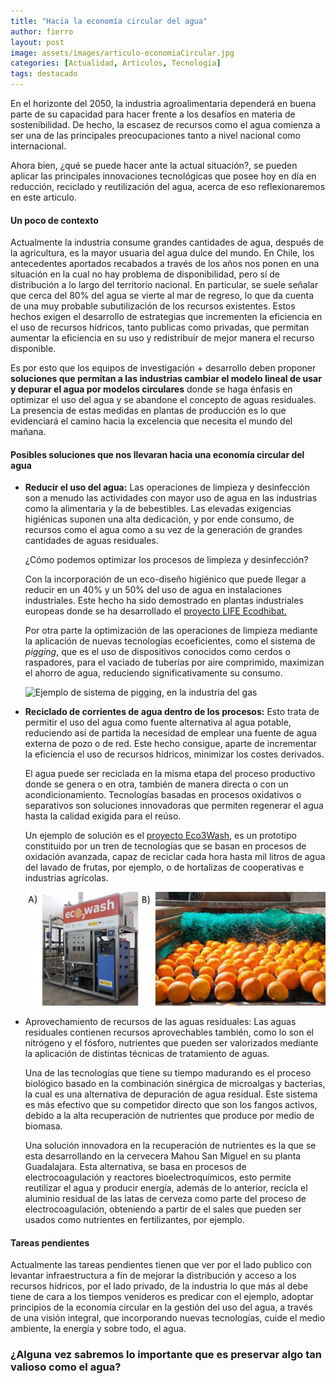 ```yaml
---
title: "Hacia la economía circular del agua"
author: fierro
layout: post
image: assets/images/articulo-economiaCircular.jpg
categories: [Actualidad, Articulos, Tecnología]
tags: destacado
---
```

En el horizonte del 2050, la industria agroalimentaria dependerá en buena parte de su capacidad para hacer frente a los desafíos en materia de sostenibilidad. De hecho, la escasez de recursos como el agua comienza a ser una de las principales preocupaciones tanto a nivel nacional como internacional. 

Ahora bien, ¿qué se puede hacer ante la actual situación?, se pueden aplicar las principales innovaciones tecnológicas que posee hoy en día en reducción, reciclado y reutilización del agua, acerca de eso reflexionaremos en este articulo. 

#### Un poco de contexto 

Actualmente la industria consume grandes cantidades de agua, después de la agricultura, es la mayor usuaria del agua dulce del mundo. En Chile, los antecedentes aportados recabados a través de los años nos ponen en una situación en la cual no hay problema de disponibilidad, pero sí de distribución a lo largo del territorio nacional. En particular, se suele señalar que cerca del 80% del agua se vierte al mar de regreso, lo que da cuenta de una muy probable subutilización de los recursos existentes. Estos hechos exigen el desarrollo de estrategias que incrementen la eficiencia en el uso de recursos hídricos, tanto publicas como privadas, que permitan aumentar la eficiencia en su uso y redistribuir de mejor manera el recurso disponible. 

Es por esto que los equipos de investigación + desarrollo deben proponer **soluciones que permitan a las industrias cambiar el modelo lineal de usar y depurar el agua por modelos circulares** donde se haga énfasis en optimizar el uso del agua y se abandone el concepto de aguas residuales. La presencia de estas medidas en plantas de producción es lo que evidenciará el camino hacia la excelencia que necesita el mundo del mañana.

#### Posibles soluciones que nos llevaran hacia una economía circular del agua 

  * **Reducir el uso del agua:** Las operaciones de limpieza y desinfección son a menudo las actividades con mayor uso de agua en las industrias como la alimentaria y la de bebestibles. Las elevadas exigencias higiénicas suponen una alta dedicación, y por ende consumo, de recursos como el agua como a su vez de la generación de grandes cantidades de aguas residuales.  
  
    ¿Cómo podemos optimizar los procesos de limpieza y desinfección?  
  
    Con la incorporación de un eco-diseño higiénico que puede llegar a reducir en un 40% y un 50% del uso de agua en instalaciones industriales. Este hecho ha sido demostrado en plantas industriales europeas donde se ha desarrollado el [proyecto LIFE Ecodhibat.](http://www.ecodhybat.com/es/ecodhybat/)  
  
    Por otra parte la optimización de las operaciones de limpieza mediante la aplicación de nuevas tecnologías ecoeficientes, como el sistema de _pigging_, que es el uso de dispositivos conocidos como cerdos o raspadores, para el vaciado de tuberías por aire comprimido, maximizan el ahorro de agua, reduciendo significativamente su consumo.

    ![Ejemplo de sistema de _pigging_, en la industria del gas]({{site.baseurl}}/assets/images/Atco-4.jpg)

  * **Reciclado de corrientes de agua dentro de los procesos:** Esto trata de permitir el uso del agua como fuente alternativa al agua potable, reduciendo así de partida la necesidad de emplear una fuente de agua externa de pozo o de red. Este hecho consigue, aparte de incrementar la eficiencia el uso de recursos hídricos, minimizar los costes derivados.  
  
    El agua puede ser reciclada en la misma etapa del proceso productivo donde se genera o en otra, también de manera directa o con un acondicionamiento. Tecnologías basadas en procesos oxidativos o separativos son soluciones innovadoras que permiten regenerar el agua hasta la calidad exigida para el reúso.  
  
    Un ejemplo de solución es el [proyecto Eco3Wash](http://www.ivem.es/proyecto-ECO3WASH.html), es un prototipo constituido por un tren de tecnologías que se basan en procesos de oxidación avanzada, capaz de reciclar cada hora hasta mil litros de agua del lavado de frutas, por ejemplo, o de hortalizas de cooperativas e industrias agrícolas.

    ![Ejemplo del prototipo de Eco3Wash](assets/images/proyecto-ECO3WASH_clip_image002.jpg)

  * Aprovechamiento de recursos de las aguas residuales: Las aguas residuales contienen recursos aprovechables también, como lo son el nitrógeno y el fósforo, nutrientes que pueden ser valorizados mediante la aplicación de distintas técnicas de tratamiento de aguas.  
  
    Una de las tecnologías que tiene su tiempo madurando es el proceso biológico basado en la combinación sinérgica de microalgas y bacterias, la cual es una alternativa de depuración de agua residual. Este sistema es más efectivo que su competidor directo que son los fangos activos, debido a la alta recuperación de nutrientes que produce por medio de biomasa.  
  
    Una solución innovadora en la recuperación de nutrientes es la que se esta desarrollando en la cervecera Mahou San Miguel en su planta Guadalajara. Esta alternativa, se basa en procesos de electrocoagulación y reactores bioelectroquímicos, esto permite reutilizar el agua y producir energía, además de lo anterior, recicla el aluminio residual de las latas de cerveza como parte del proceso de electrocoagulación, obteniendo a partir de el sales que pueden ser usados como nutrientes en fertilizantes, por ejemplo.

#### Tareas pendientes

Actualmente las tareas pendientes tienen que ver por el lado publico con levantar infraestructura a fin de mejorar la distribución y acceso a los recursos hídricos, por el lado privado, de la industria lo que más al debe tiene de cara a los tiempos venideros es predicar con el ejemplo, adoptar principios de la economía circular en la gestión del uso del agua, a través de una visión integral, que incorporando nuevas tecnologías, cuide el medio ambiente, la energía y sobre todo, el agua.

### ¿Alguna vez sabremos lo importante que es preservar algo tan valioso como el agua?